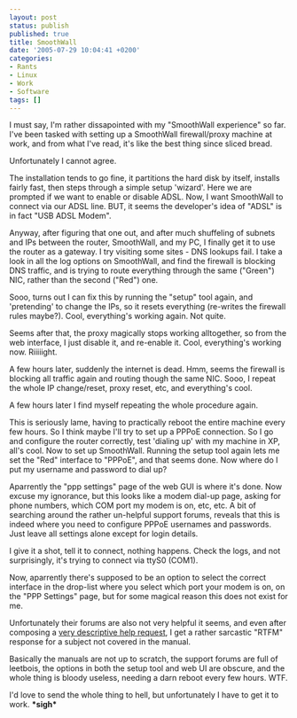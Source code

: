 ```yaml
---
layout: post
status: publish
published: true
title: SmoothWall
date: '2005-07-29 10:04:41 +0200'
categories:
- Rants
- Linux
- Work
- Software
tags: []
---
```


I must say, I'm rather dissapointed with my "SmoothWall experience" so
far. I've been tasked with setting up a SmoothWall firewall/proxy
machine at work, and from what I've read, it's like the best thing since
sliced bread.

Unfortunately I cannot agree.

The installation tends to go fine, it partitions the hard disk by
itself, installs fairly fast, then steps through a simple setup
'wizard'. Here we are prompted if we want to enable or disable ADSL.
Now, I want SmoothWall to connect via our ADSL line. BUT, it seems the
developer's idea of "ADSL" is in fact "USB ADSL Modem".

Anyway, after figuring that one out, and after much shuffeling of
subnets and IPs between the router, SmoothWall, and my PC, I finally get
it to use the router as a gateway. I try visiting some sites - DNS
lookups fail. I take a look in all the log options on SmoothWall, and
find the firewall is blocking DNS traffic, and is trying to route
everything through the same ("Green") NIC, rather than the second
("Red") one.

Sooo, turns out I can fix this by running the "setup" tool again, and
'pretending' to change the IPs, so it resets everything (re-writes the
firewall rules maybe?). Cool, everything's working again. Not quite.

Seems after that, the proxy magically stops working alltogether, so from
the web interface, I just disable it, and re-enable it. Cool,
everything's working now. Riiiiight.

A few hours later, suddenly the internet is dead. Hmm, seems the
firewall is blocking all traffic again and routing though the same NIC.
Sooo, I repeat the whole IP change/reset, proxy reset, etc, and
everything's cool.

A few hours later I find myself repeating the whole procedure again.

This is seriously lame, having to practically reboot the entire machine
every few hours. So I think maybe I'll try to set up a PPPoE connection.
So I go and configure the router correctly, test 'dialing up' with my
machine in XP, all's cool. Now to set up SmoothWall. Running the setup
tool again lets me set the "Red" interface to "PPPoE", and that seems
done. Now where do I put my username and password to dial up?

Aparrently the "ppp settings" page of the web GUI is where it's done.
Now excuse my ignorance, but this looks like a modem dial-up page,
asking for phone numbers, which COM port my modem is on, etc, etc. A bit
of searching around the rather un-helpful support forums, reveals that
this is indeed where you need to configure PPPoE usernames and
passwords. Just leave all settings alone except for login details.

I give it a shot, tell it to connect, nothing happens. Check the logs,
and not surprisingly, it's trying to connect via ttyS0 (COM1).

Now, aparrently there's supposed to be an option to select the correct
interface in the drop-list where you select which port your modem is on,
on the "PPP Settings" page, but for some magical reason this does not
exist for me.

Unfortunately their forums are also not very helpful it seems, and even
after composing a [very descriptive help
request](http://community.smoothwall.org/forum/viewtopic.php?t=14705), I
get a rather sarcastic "RTFM" response for a subject not covered in the
manual.

Basically the manuals are not up to scratch, the support forums are full
of leetbois, the options in both the setup tool and web UI are obscure,
and the whole thing is bloody useless, needing a darn reboot every few
hours. WTF.

I'd love to send the whole thing to hell, but unfortunately I have to
get it to work. **\*sigh\***
